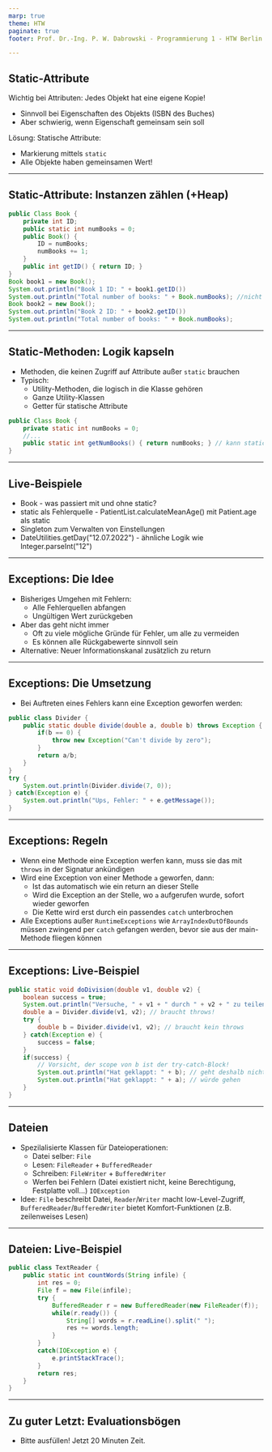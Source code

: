 ```yaml
---
marp: true
theme: HTW
paginate: true
footer: Prof. Dr.-Ing. P. W. Dabrowski - Programmierung 1 - HTW Berlin

---
```


## Static-Attribute

Wichtig bei Attributen: Jedes Objekt hat eine eigene Kopie!

* Sinnvoll bei Eigenschaften des Objekts (ISBN des Buches)
* Aber schwierig, wenn Eigenschaft gemeinsam sein soll

Lösung: Statische Attribute:

* Markierung mittels `static`
* Alle Objekte haben gemeinsamen Wert!

---

## Static-Attribute: Instanzen zählen (+Heap)

```java
public Class Book {
    private int ID;
    public static int numBooks = 0;
    public Book() {
        ID = numBooks;
        numBooks += 1;
    }
    public int getID() { return ID; } 
}
Book book1 = new Book();
System.out.println("Book 1 ID: " + book1.getID())
System.out.println("Total number of books: " + Book.numBooks); //nicht book1.
Book book2 = new Book();
System.out.println("Book 2 ID: " + book2.getID())
System.out.println("Total number of books: " + Book.numBooks);
```

---

## Static-Methoden: Logik kapseln

* Methoden, die keinen Zugriff auf Attribute außer `static` brauchen
* Typisch:
    * Utility-Methoden, die logisch in die Klasse gehören
    * Ganze Utility-Klassen
    * Getter für statische Attribute

```java
public Class Book {
    private static int numBooks = 0;
    //...
    public static int getNumBooks() { return numBooks; } // kann static sein
}
```

---

## Live-Beispiele

* Book - was passiert mit und ohne static?
* static als Fehlerquelle - PatientList.calculateMeanAge() mit Patient.age als static
* Singleton zum Verwalten von Einstellungen
* DateUtilities.getDay("12.07.2022") - ähnliche Logik wie Integer.parseInt("12")

---

## Exceptions: Die Idee

* Bisheriges Umgehen mit Fehlern:
    * Alle Fehlerquellen abfangen
    * Ungültigen Wert zurückgeben
* Aber das geht nicht immer
    * Oft zu viele mögliche Gründe für Fehler, um alle zu vermeiden
    * Es können alle Rückgabewerte sinnvoll sein
* Alternative: Neuer Informationskanal zusätzlich zu return

---

## Exceptions: Die Umsetzung

* Bei Auftreten eines Fehlers kann eine Exception geworfen werden:

```java
public class Divider {
    public static double divide(double a, double b) throws Exception {
        if(b == 0) {
            throw new Exception("Can't divide by zero");
        }
        return a/b;
    }
}
try {
	System.out.println(Divider.divide(7, 0));
} catch(Exception e) {
    System.out.println("Ups, Fehler: " + e.getMessage());
}
```

---

## Exceptions: Regeln

* Wenn eine Methode eine Exception werfen kann, muss sie das mit `throws` in der Signatur ankündigen
* Wird eine Exception von einer Methode `a` geworfen, dann:
    * Ist das automatisch wie ein return an dieser Stelle
    * Wird die Exception an der Stelle, wo `a` aufgerufen wurde, sofort wieder geworfen
    * Die Kette wird erst durch ein passendes `catch` unterbrochen
* Alle Exceptions außer `RuntimeExceptions` wie `ArrayIndexOutOfBounds` müssen zwingend per `catch` gefangen werden, bevor sie aus der main-Methode fliegen können

---

## Exceptions: Live-Beispiel

```java
public static void doDivision(double v1, double v2) {
    boolean success = true;
    System.out.println("Versuche, " + v1 + " durch " + v2 + " zu teilen...");
    double a = Divider.divide(v1, v2); // braucht throws!
    try {
        double b = Divider.divide(v1, v2); // braucht kein throws
    } catch(Exception e) {
        success = false;
    }
    if(success) {
        // Vorsicht, der scope von b ist der try-catch-Block!
        System.out.println("Hat geklappt: " + b); // geht deshalb nicht
        System.out.println("Hat geklappt: " + a); // würde gehen
    }
}
```

---

## Dateien

* Spezilalisierte Klassen für Dateioperationen:
    * Datei selber: `File`
    * Lesen: `FileReader` + `BufferedReader`
    * Schreiben: `FileWriter` + `BufferedWriter`
    * Werfen bei Fehlern (Datei existiert nicht, keine Berechtigung, Festplatte voll...) `IOException`
* Idee: `File` beschreibt Datei, `Reader`/`Writer` macht low-Level-Zugriff, `BufferedReader`/`BufferedWriter` bietet Komfort-Funktionen (z.B. zeilenweises Lesen)

---

## Dateien: Live-Beispiel

```java
public class TextReader {
	public static int countWords(String infile) {
		int res = 0;
		File f = new File(infile);
		try {
			BufferedReader r = new BufferedReader(new FileReader(f));
			while(r.ready()) {
				String[] words = r.readLine().split(" ");
				res += words.length;
			}
		}
		catch(IOException e) {
			e.printStackTrace();
		}
		return res;
	}
}
```

---

## Zu guter Letzt: Evaluationsbögen

* Bitte ausfüllen! Jetzt 20 Minuten Zeit.
